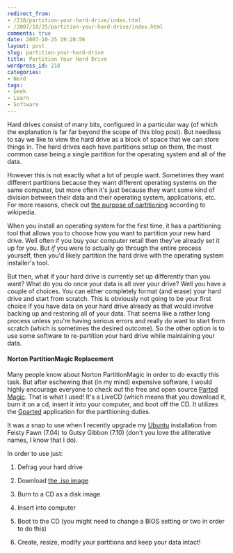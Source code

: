 ```yaml
---
redirect_from:
- /218/partition-your-hard-drive/index.html
- /2007/10/25/partition-your-hard-drive/index.html
comments: true
date: 2007-10-25 19:20:56
layout: post
slug: partition-your-hard-drive
title: Partition Your Hard Drive
wordpress_id: 218
categories:
- Nerd
tags:
- Geek
- Learn
- Software
---
```


Hard drives consist of many bits, configured in a particular way (of which the explanation is far far beyond the scope of this blog post).  But needless to say we like to view the hard drive as a block of space that we can store things in.  The hard drives each have partitions setup on them, the most common case being a single partition for the operating system and all of the data.

However this is not exactly what a lot of people want.  Sometimes they want different partitions because they want different operating systems on the same computer, but more often it's just because they want some kind of division between their data and their operating system, applications, etc.  For more reasons, check out [the purpose of partitioning](http://en.wikipedia.org/wiki/Partition_(computing)#Purpose) according to wikipedia.

When you install an operating system for the first time, it has a partitioning tool that allows you to choose how you want to partition your new hard drive.  Well often if you buy your computer retail then they've already set it up for you.  But _if_ you were to actually go through the entire process yourself, then you'd likely partition the hard drive with the operating system installer's tool.

But then, what if your hard drive is currently set up differently than you want?  What do you do once your data is all over your drive?  Well you have a couple of choices.  You can either completely format (and erase) your hard drive and start from scratch.  This is obviously not going to be your first choice if you have data on your hard drive already as that would involve backing up and restoring all of your data.  That seems like a rather long process unless you're having serious errors and really do want to start from scratch (which is sometimes the desired outcome).  So the other option is to use some software to re-partition your hard drive while maintaining your data.



#### Norton PartitionMagic Replacement


Many people know about Norton PartitionMagic in order to do exactly this task.  But after eschewing that (in my mind) expensive software, I would highly encourage everyone to check out the free and open source [Parted Magic](http://partedmagic.com/).  That is what I used!  It's a LiveCD (which means that you download it, burn it on a cd, insert it into your computer, and boot off the CD.  It utilizes the [Gparted](http://gparted.sourceforge.net/index.php) application for the partitioning duties.

It was a snap to use when I recently upgrade my [Ubuntu](http://www.ubuntu.com/) installation from Feisty Fawn (7.04) to Gutsy Gibbon (7.10) (don't you love the alliterative names, I know that I do).

In order to use just:




  1. Defrag your hard drive


  2. Download [the .iso image](http://dw.com.com/redir?edId=3&siteId=4&oId=3000-2094_4-10716910&ontId=2094_4&spi=acdc544bd173f09f9d8c0426e5c554e7&lop=link&tag=tdw_dltext&ltype=dl_dlnow&pid=10716910&mfgId=6292732&merId=6292732&destUrl=http%3A%2F%2Fwww.download.com%2F3001-2094_4-10716910.html%3Fspi%3Dacdc544bd173f09f9d8c0426e5c554e7)


  3. Burn to a CD as a disk image


  4. Insert into computer


  5. Boot to the CD (you might need to change a BIOS setting or two in order to do this)


  6. Create, resize, modify your partitions and keep your data intact!


